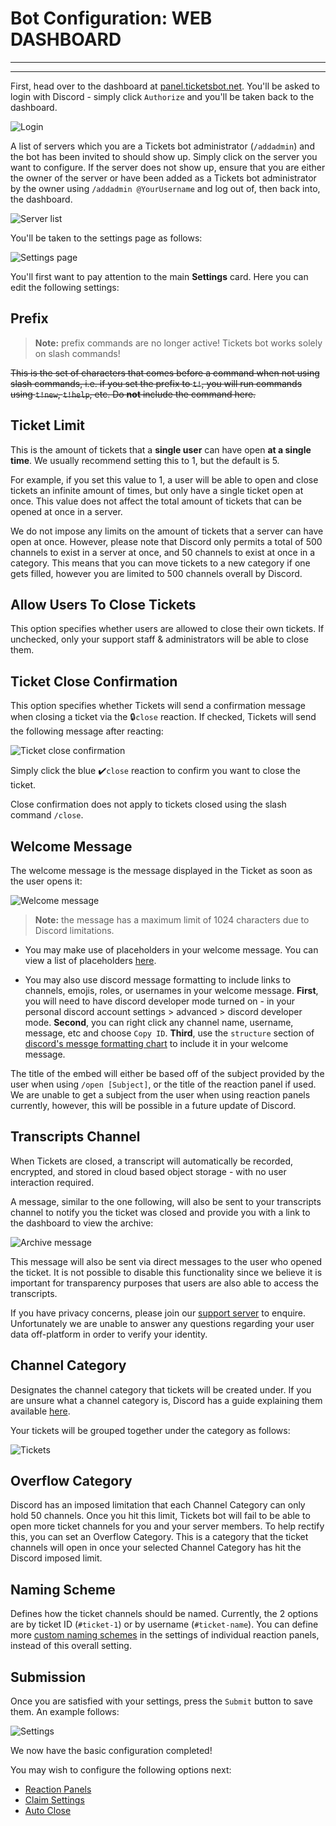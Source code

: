 # Bot Configuration: WEB DASHBOARD
***
***

First, head over to the dashboard at [panel.ticketsbot.net](https://panel.ticketsbot.net). You'll be asked to login with Discord - simply click `Authorize` and you'll be taken back to the dashboard.

![Login](../img/login.webp)

A list of servers which you are a Tickets bot administrator (`/addadmin`) and the bot has been invited to should show up. Simply click on the server you want to configure. If the server does not show up, ensure that you are either the owner of the server or have been added as a Tickets bot administrator by the owner using `/addadmin @YourUsername` and log out of, then back into, the dashboard.

![Server list](../img/server_list.webp)

You'll be taken to the settings page as follows:

![Settings page](../img/settings_card.webp)

You'll first want to pay attention to the main **Settings** card. Here you can edit the following settings:

## Prefix

> **Note:** prefix commands are no longer active! Tickets bot works solely on slash commands!

~~This is the set of characters that comes before a command when not using slash commands, i.e. if you set the prefix to `t!`, you will run commands using `t!new`, `t!help`, etc. Do **not** include the command here.~~

## Ticket Limit

This is the amount of tickets that a **single user** can have open **at a single time**. We usually recommend setting this to 1, but the default is 5.

For example, if you set this value to 1, a user will be able to open and close tickets an infinite amount of times, but only have a single ticket open at once. This value does not affect the total amount of tickets that can be opened at once in a server.

We do not impose any limits on the amount of tickets that a server can have open at once. However, please note that Discord only permits a total of 500 channels to exist in a server at once, and 50 channels to exist at once in a category. This means that you can move tickets to a new category if one gets filled, however you are limited to 500 channels overall by Discord.

## Allow Users To Close Tickets

This option specifies whether users are allowed to close their own tickets. If unchecked, only your support staff & administrators will be able to close them.

## Ticket Close Confirmation

This option specifies whether Tickets will send a confirmation message when closing a ticket via the 🔒`close` reaction. If checked, Tickets will send the following message after reacting:

![Ticket close confirmation](../img/ticket_close_confirmation.webp)

Simply click the blue ✔️`close` reaction to confirm you want to close the ticket.

Close confirmation does not apply to tickets closed using the slash command `/close`.

## Welcome Message

The welcome message is the message displayed in the Ticket as soon as the user opens it:

![Welcome message](../img/welcome_message.webp)

> **Note:** the message has a maximum limit of 1024 characters due to Discord limitations.

- You may make use of placeholders in your welcome message. You can view a list of placeholders [here](./placeholders.md).  

- You may also use discord message formatting to include links to channels, emojis, roles, or usernames in your welcome message. **First**, you will need to have discord developer mode turned on - in your personal discord account settings > advanced > discord developer mode. **Second**, you can right click any channel name, username, message, etc and choose `Copy ID`.  **Third**, use the `structure` section of [discord's messge formatting chart](https://discord.com/developers/docs/reference#message-formatting) to include it in your welcome message.

The title of the embed will either be based off of the subject provided by the user when using `/open [Subject]`, or the title of the reaction panel if used. We are unable to get a subject from the user when using reaction panels currently, however, this will be possible in a future update of Discord.

## Transcripts Channel

When Tickets are closed, a transcript will automatically be recorded, encrypted, and stored in cloud based object storage - with no user interaction required.

A message, similar to the one following, will also be sent to your transcripts channel to notify you the ticket was closed and provide you with a link to the dashboard to view the archive:

![Archive message](../img/archive_message.webp)

This message will also be sent via direct messages to the user who opened the ticket. It is not possible to disable this functionality since we believe it is important for transparency purposes that users are also able to access the transcripts.

If you have privacy concerns, please join our [support server](https://discord.gg/VtV3rSk) to enquire. Unfortunately we are unable to answer any questions regarding your user data off-platform in order to verify your identity.

## Channel Category

Designates the channel category that tickets will be created under. If you are unsure what a channel category is, Discord has a guide explaining them available [here](https://support.discord.com/hc/en-us/articles/115001580171-Channel-Categories-101).

Your tickets will be grouped together under the category as follows:

![Tickets](../img/channels.webp)

## Overflow Category

Discord has an imposed limitation that each Channel Category can only hold 50 channels. Once you hit this limit, Tickets bot will fail to be able to open more ticket channels for you and your server members. To help rectify this, you can set an Overflow Category. This is a category that the ticket channels will open in once your selected Channel Category has hit the Discord imposed limit.

## Naming Scheme

Defines how the ticket channels should be named. Currently, the 2 options are by ticket ID (`#ticket-1`) or by username (`#ticket-name`). You can define more [custom naming schemes](./panels.md#naming-scheme) in the settings of individual reaction panels, instead of this overall setting.

## Submission

Once you are satisfied with your settings, press the `Submit` button to save them. An example follows:

![Settings](../img/settings_card.webp)

We now have the basic configuration completed!

You may wish to configure the following options next:
- [Reaction Panels](./panels.md)
- [Claim Settings](../dashboard/settings/claiming.md)
- [Auto Close](../dashboard/settings/settings.md/#auto-close)
